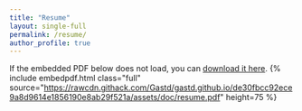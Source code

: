 ```yaml
---
title: "Resume"
layout: single-full
permalink: /resume/
author_profile: true
---
```


If the embedded PDF below does not load, you can [download it here](https://github.com/Gastd/gastd.github.io/raw/master/assets/doc/resume.pdf).
{% include embedpdf.html class="full" source="https://rawcdn.githack.com/Gastd/gastd.github.io/de30fbcc92ece9a8d9614e1856190e8ab29f521a/assets/doc/resume.pdf" height=75 %}
